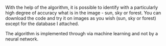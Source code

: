 With the help of the algorithm, it is possible to identify with a particularly high degree of accuracy what is in the image - sun, sky or forest.
You can download the code and try it on images as you wish (sun, sky or forest) except for the database I attached.


The algorithm is implemented through via machine learning and not by a neural network.

